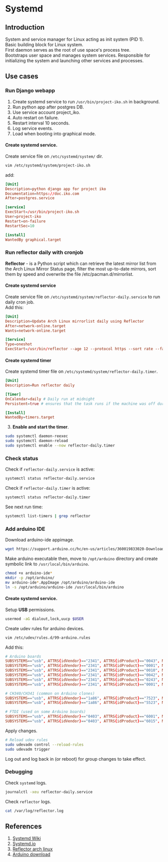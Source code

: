 # Systemd
## Introduction
System and service manager for Linux acting as init system (PID 1).  
Basic building block for Linux system.  
First daemon serves as the root of use space's process tree.  
Bootstraps user space and manages system services. Responsible for initializing the system and launching other services and processes.

## Use cases
### Run Django webapp
1. Create systemd service to run `/usr/bin/project-iko.sh` in background. 
2. Run python app after postgres DB. 
3. Use service account project_iko.
4. Auto restart on failure.
5. Restart interval 10 seconds.
6. Log service events.
7. Load when booting into graphical mode.


#### Create systemd service.  
Create service file on `/etc/systemd/system/` dir.
```sh
vim /etc/systemd/system/project-iko.sh
```
add:
```conf
[Unit]
Description=python django app for project iko
Documentation=https://doc.iko.com
After=postgres.service

[service]
ExecStart=/usr/bin/project-iko.sh
User=project-iko
Restart=on-failure
RestartSec=10

[install]
WantedBy graphical.target
```


### Run reflector daily with cronjob
**Reflector** - is a Python script which can retrieve the latest mirror list from the Arch Linux Mirror Status page, filter the most up-to-date mirrors, sort them by speed and overwrite the file /etc/pacman.d/mirrorlist. 

#### Create systemd service  
Create service file on `/etc/systemd/system/reflector-daily.service` to run daily cron job.  
Add this:  
```conf
[Unit]
Description=Update Arch Linux mirrorlist daily using Reflector
After=network-online.target
Wants=network-online.target

[Service]
Type=oneshot
ExecStart=/usr/bin/reflector --age 12 --protocol https --sort rate --fastest 5 --save /etc/pacman.d/mirrorlist >> /var/log/reflector.log 2>&1 # Save log to /var/log/reflector.log
```  

#### Create systemd timer  
Create systemd timer file on `/etc/systemd/system/reflector-daily.timer`.  
```conf
[Unit]
Description=Run reflector daily

[Timer]
OnCalendar=daily # Daily run at midnight
Persistent=true # ensures that the task runs if the machine was off during the scheduled time

[Install]
WantedBy=timers.target
```  

3. **Enable and start the timer**.  
```sh
sudo systemctl daemon-reexec
sudo systemctl daemon-reload
sudo systemctl enable --now reflector-daily.timer
```

### Check status  
Check if `reflector-daily.service` is active:
```sh
systemctl status reflector-daily.service
```  

Check if `reflector-daily.timer` is active:
```sh
systemctl status reflector-daily.timer
```

See next run time:
```sh
systemctl list-timers | grep reflector
```

### Add arduino IDE
Download arduino-ide appimage.
```sh
wget https://support.arduino.cc/hc/en-us/articles/360019833020-Download-and-install-Arduino-IDE
```

Make arduino executable then, move to `/opt/arduino` directory and create symbolic link to `/usr/local/bin/arduino`.  
```sh
chmod +x arduino-ide*
mkdir -p /opt/arduino/
mv arduino-ide*.AppImage /opt/arduino/arduino-ide
ln -s /opt/arduino/arduino-ide /usr/local/bin/arduino
```

#### Create systemd service.  


Setup **USB** permissions.
```sh
usermod -aG dialout,lock,uucp $USER
```

Create udev rules for arduino devices.
```sh
vim /etc/udev/rules.d/99-arduino.rules
```
Add this:
```conf
# Arduino boards
SUBSYSTEMS=="usb", ATTRS{idVendor}=="2341", ATTRS{idProduct}=="0043", MODE="0666"
SUBSYSTEMS=="usb", ATTRS{idVendor}=="2341", ATTRS{idProduct}=="0001", MODE="0666"
SUBSYSTEMS=="usb", ATTRS{idVendor}=="2341", ATTRS{idProduct}=="0010", MODE="0666"
SUBSYSTEMS=="usb", ATTRS{idVendor}=="2341", ATTRS{idProduct}=="0042", MODE="0666"
SUBSYSTEMS=="usb", ATTRS{idVendor}=="2341", ATTRS{idProduct}=="0243", MODE="0666"
SUBSYSTEMS=="usb", ATTRS{idVendor}=="2341", ATTRS{idProduct}=="0001", MODE="0666"

# CH340/CH341 (common on Arduino clones)
SUBSYSTEMS=="usb", ATTRS{idVendor}=="1a86", ATTRS{idProduct}=="7523", MODE="0666"
SUBSYSTEMS=="usb", ATTRS{idVendor}=="1a86", ATTRS{idProduct}=="5523", MODE="0666"

# FTDI (used on some Arduino boards)
SUBSYSTEMS=="usb", ATTRS{idVendor}=="0403", ATTRS{idProduct}=="6001", MODE="0666"
SUBSYSTEMS=="usb", ATTRS{idVendor}=="0403", ATTRS{idProduct}=="6015", MODE="0666"
```

Apply changes.
```sh
# Reload udev rules
sudo udevadm control --reload-rules
sudo udevadm trigger
```
Log out and log back in (or reboot) for group changes to take effect.  



### Debugging  
Check `systemd` logs.  
```sh
journalctl -xeu reflector-daily.service
```

Check `reflector` logs.  
```sh
cat /var/log/reflector.log
```


## References
1. [Systemd Wiki](https://en.wikipedia.org/wiki/Systemd)
2. [Systemd.io](https://systemd.io/)
3. [Reflector arch linux](https://wiki.archlinux.org/title/Reflector)
4. [Arduino download](https://support.arduino.cc/hc/en-us/articles/360019833020-Download-and-install-Arduino-IDE)


